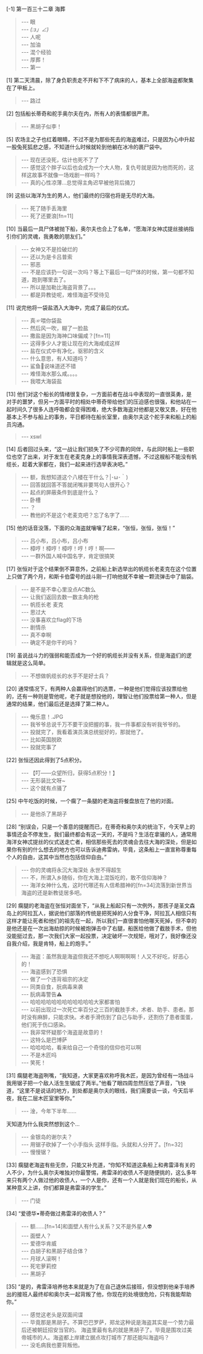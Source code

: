 
[-1] 第一百三十二章 海葬
>--- 眼<br>
>--- _(:з」∠)_<br>
>--- 人呢<br>
>--- 加油<br>
>--- 混个经验<br>
>--- 厚葬！<br>
>--- 第一<br>

[1] 第二天清晨，除了身负职责走不开和下不了病床的人，基本上全部海盗都聚集在了甲板上。
>--- 路过<br>

[2] 包括船长蒂奇和舵手奥尔夫在内，所有人的表情都很严肃。
>--- 黑胡子似李！<br>

[5] 农场主之子也红着眼睛，不过不是为那些死去的海盗难过，只是因为心中升起一股兔死狐悲之感，不知道什么时候就轮到他躺在冰冷的裹尸袋中。
>--- 现在还没死，估计也死不了了<br>
>--- 感觉这个胖子以后也会成为一个大人物，复仇号就是因为他而死的，这样这故事不就像一场戏剧一样吗？<br>
>--- 真的心性凉薄...总觉得主角迟早被他背后捅刀<br>

[9] 这些以海洋为生的男人，他们最终的归宿也将是无尽的大海。
>--- 死了随手丢海里<br>
>--- 死了还要浪[fn=11]<br>

[10] 当最后一具尸体被抛下船，奥尔夫也合上了名单，“愿海洋女神忒提丝接纳指引你们的灵魂，我勇敢的朋友们。”
>--- 女神又不是捡破烂的<br>
>--- 还以为是卡吕普索<br>
>--- 邪恶<br>
>--- 不是应该扔一句说一次吗？等上下最后一句尸体的时候，第一句都不知道，跑到哪里去了。<br>
>--- 所以是加勒比海盗背景了。。。<br>
>--- 都是异教徒呢，难怪海盗不受待见<br>

[11] 说完他将一袋盐洒入大海中，完成了最后的仪式。
>--- 真☞喂你袋盐<br>
>--- 然后风一吹，糊了一脸盐<br>
>--- 撒盐是因为海神口味偏咸？[fn=11]<br>
>--- 这得多少人才能让现在的大海咸成这样<br>
>--- 盐在仪式中有净化，驱邪的含义<br>
>--- 什么意思，有人知道吗？<br>
>--- 鲨鱼🦈说味道还不错<br>
>--- 难怪海水那么咸。。。。<br>
>--- 我喂大海袋盐<br>

[13] 他们对这个船长的情绪很复杂，一方面前者在战斗中表现的一直很英勇，是对手的噩梦，但另一方面平时的相处中蒂奇带给他们的压迫感也很强，和他站在一起时间久了很多人连呼吸都会变得困难，绝大多数海盗对他都是又敬又畏，好在他基本上不参与船上的事务，平日都待在船长室里，由奥尔夫这个舵手来和船上的船员沟通。
>--- xswl<br>

[14] 后者回过头来，“这一战让我们损失了不少可靠的同伴，与此同时船上一些职位也空了出来，对于发生在老麦克身上的事情我深表遗憾，不过这艘船不能没有帆缆长，趁着大家都在，我们一起来进行选举表决吧。”
>--- 额，我想知道这个八楼在干什么？|･ω･｀)<br>
>--- 回答就回答不答就闭嘴非要骂句人很开心？<br>
>--- 起点的屏蔽条件到底是什么？<br>
>--- 卧槽<br>
>--- ？<br>
>--- 教他的不是这个老麦克吧？忘了名字了……<br>

[15] 他的话音没落，下面的众海盗就嚷嚷了起来，“张恒，张恒，张恒！”
>--- 吕小布，吕小布，吕小布<br>
>--- 樟哼！樟哼！樟哼！哼！哼！啊——<br>
>--- 一群外国人喊中国名字，肯定很搞笑<br>

[17] 张恒对于这个结果倒不算意外，之前船上新选举出的帆缆长老麦克在这个位置上只做了两个月，和斯卡伯雷号的战斗刚一打响他就不幸被一颗流弹击中了脑袋。
>--- 是不是不幸心里没点AC数么<br>
>--- 让我们返回去数一数主角的枪<br>
>--- 帆揽长老  麦克<br>
>--- 思过大<br>
>--- 没事喜欢立flag的下场<br>
>--- 剧情杀<br>
>--- 真不幸啊<br>
>--- 确定不是你干的吗？<br>

[19] 虽说战斗力的强弱和能否成为一个好的帆缆长并没有关系，但是海盗们的逻辑就是这么简单。
>--- 不想做帆缆长的水手不是好士兵？<br>

[20] 通常情况下，有两种人会赢得他们的选票，一种是他们觉得应该投票给他的，还有一种则是管他呢，老子就是想投他的，理智让他们投票给第一种人，但是通常的结果，他们最后还是选择了第二种人。
>--- 俺乐意！.JPG<br>
>--- 我爷爷总说千万不要干没把握的事，我一件事都没有听我爷爷的。<br>
>--- 投就完了，我看着演员演总统挺好的，那就他了。<br>
>--- 比如英国脱欧<br>
>--- 投就完事了<br>

[22] 张恒还因此得到了5点积分。
>--- 【叮——众望所归，获得5点积分！】<br>
>--- 无形装比文呀~<br>
>--- 这个就有点骚了<br>

[25] 中午吃饭的时候，一个瘸了一条腿的老海盗将餐盘放在了他的对面。
>--- 是他杀了黑胡子<br>

[28] “别误会，只是一个善意的提醒而已，在蒂奇和奥尔夫的统治下，今天早上的事情还会不停发生，我们最终都会有这一天的，不是吗？生活在拿骚的人，通常用海洋女神忒提丝的仪式送走亡者，相信那些死去的灵魂会去往大海的深处，但是如果你有别的什么想去的地方也可以告诉迪弗雷纳，毕竟，这条船上一直宣称尊重每个人的自由，这其中当然也包括信仰自由。”
>--- 你的灵魂将永沉大海深处
永世不得超生<br>
>--- 不，所谓入乡随俗，你在大海上混饭吃的，敢不信仰海神？<br>
>--- 海洋女神什么鬼，这时代哪还有人信希腊神的[fn=34]流落到新世界当海盗的还是新教徒居多吧。<br>

[29] 瘸腿的老海盗在张恒对面坐下，“从我上船起只有一次例外，那孩子是圣文森岛上的阿拉瓦人，据说他们部落的传统是把死掉的人分食干净，阿拉瓦人相信只有这样才能让死者和他们的祖先在一起，所以我们一直很害怕他哪天死掉，但不幸的是他还是在一次出海劫掠的时候被炮弹击中了右腿，船医给他做了截肢手术，但他没能挺过去，那一次我们大家一起投票，决定破坏一次规矩，哦对了，我好像还没自我介绍，我是肯特，船上的炮手。”
>--- 海盗：虽然我是海盗但我还不想吃人啊啊啊啊！人又不好吃，好恶心的！<br>
>--- 海盗感到了恐惧<br>
>--- 做了一个违背祖宗的决定<br>
>--- 同类自食，朊病毒来袭<br>
>--- 朊病毒警告⚠️<br>
>--- 哈哈哈哈哈哈哈哈哈哈哈哈大家都害怕<br>
>--- 以前出现过一次死亡率百分之三百的截肢手术，术者、助手、患者。那时没有麻醉，只能求快。术者手滑伤到了自己与助手，还割伤了患者蛋蛋，他们死于伤口感染。<br>
>--- 我非常怀疑那个海盗是故意的！<br>
>--- 这特么是巴博萨<br>
>--- 哈哈哈哈，看来给自己一个奇怪的信仰也可以啊<br>
>--- 不是木匠吗<br>
>--- 笑死！<br>

[31] 瘸腿老海盗咧嘴，“我知道，大家更喜欢称呼我木匠，是因为曾经有一场战斗我用锯子把一个敌人活生生锯成了两半。”他看了眼四周忽然压低了声音，飞快道，“这里不是说话的地方，到处都是奥尔夫的眼线，我们需要谈一谈，今天后半夜，我在二层木匠室里等你。”
>--- 淦，今年下半年……

天知道为什么我突然想到这个…<br>
>--- 金银岛的谢尔夫？<br>
>--- 用锯子砍掉了一个小手指头 这样手指。头就和人分开了。[fn=32]<br>
>--- 慢慢锯？<br>

[33] 瘸腿老海盗有些无奈，只能又补充道，“你知不知道这条船上和弗雷泽有关的人不少，为什么奥尔夫唯独对你最警惕，弗雷泽的收债人不是随便挑的，这么多年来只有两个人做过他的收债人，一个人是你，还有一个人就是我们现在的船长，从某种意义上讲，你们都算是弗雷泽的学生。”
>--- 门徒<br>

[34] “爱德华•蒂奇做过弗雷泽的收债人？”
>--- 额……[fn=14]和面壁人有什么关系？又不是外星人👽<br>
>--- 面壁人？<br>
>--- 爱德华肯威<br>
>--- 白胡子和黑胡子结合体？<br>
>--- 月球人滚啊！<br>
>--- 死宅萝莉控<br>
>--- 黑胡子<br>

[35] “是的，弗雷泽培养他本来就是为了在自己退休后接班，但没想到他亲手培养出的接班人最终却和奥尔夫一起背叛了他，你现在的处境很危险，只有我能帮助你。”
>--- 感觉这老头是双面间谍<br>
>--- 毕竟那是黑胡子。不算巴巴罗萨，郑龙这种说是海盗其实是一个势力最后还被朝廷招安当官的。
海盗里最有名的就是黑胡子了。毕竟是围攻过美帝城市的人。海盗都上岸建立据点攻打城市了那还能叫海盗吗？<br>
>--- 没毛病我也要背叛他。<br>
